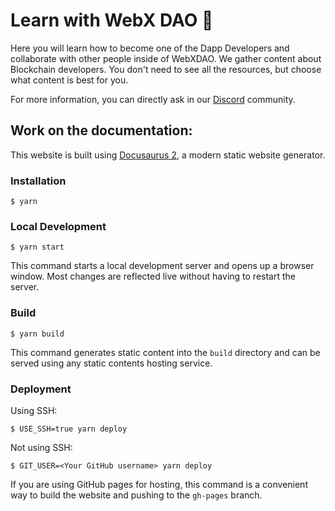 # Learn with WebX DAO 🦄

Here you will learn how to become one of the Dapp Developers and collaborate with other people inside of WebXDAO. We gather content about Blockchain developers. You don't need to see all the resources, but choose what content is best for you.

For more information, you can directly ask in our [Discord](https://discord.gg/TSRwqx4K2v) community.

## Work on the documentation:

This website is built using [Docusaurus 2](https://docusaurus.io/), a modern static website generator.

### Installation

```
$ yarn
```

### Local Development

```
$ yarn start
```

This command starts a local development server and opens up a browser window. Most changes are reflected live without having to restart the server.

### Build

```
$ yarn build
```

This command generates static content into the `build` directory and can be served using any static contents hosting service.

### Deployment

Using SSH:

```
$ USE_SSH=true yarn deploy
```

Not using SSH:

```
$ GIT_USER=<Your GitHub username> yarn deploy
```

If you are using GitHub pages for hosting, this command is a convenient way to build the website and pushing to the `gh-pages` branch.
